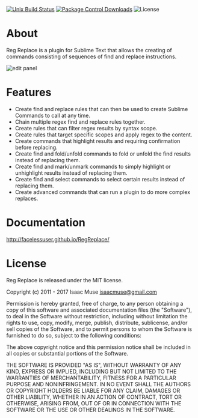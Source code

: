[![Unix Build Status][travis-image]][travis-link]
[![Package Control Downloads][pc-image]][pc-link]
![License][license-image]
# About

Reg Replace is a plugin for Sublime Text that allows the creating of commands consisting of sequences of find and replace instructions.

![edit panel](docs/src/markdown/images/edit_panel.png)

# Features

- Create find and replace rules that can then be used to create Sublime Commands to call at any time.
- Chain multiple regex find and replace rules together.
- Create rules that can filter regex results by syntax scope.
- Create rules that target specific scopes and apply regex to the content.
- Create commands that highlight results and requiring confirmation before replacing.
- Create find and fold/unfold commands to fold or unfold the find results instead of replacing them.
- Create find and mark/unmark commands to simply highlight or unhighlight results instead of replacing them.
- Create find and select commands to select certain results instead of replacing them.
- Create advanced commands that can run a plugin to do more complex replaces.

# Documentation

http://facelessuser.github.io/RegReplace/

# License

Reg Replace is released under the MIT license.

Copyright (c) 2011 - 2017 Isaac Muse <isaacmuse@gmail.com>

Permission is hereby granted, free of charge, to any person obtaining a copy of this software and associated documentation files (the "Software"), to deal in the Software without restriction, including without limitation the rights to use, copy, modify, merge, publish, distribute, sublicense, and/or sell copies of the Software, and to permit persons to whom the Software is furnished to do so, subject to the following conditions:

The above copyright notice and this permission notice shall be included in all copies or substantial portions of the Software.

THE SOFTWARE IS PROVIDED "AS IS", WITHOUT WARRANTY OF ANY KIND, EXPRESS OR IMPLIED, INCLUDING BUT NOT LIMITED TO THE WARRANTIES OF MERCHANTABILITY, FITNESS FOR A PARTICULAR PURPOSE AND NONINFRINGEMENT. IN NO EVENT SHALL THE AUTHORS OR COPYRIGHT HOLDERS BE LIABLE FOR ANY CLAIM, DAMAGES OR OTHER LIABILITY, WHETHER IN AN ACTION OF CONTRACT, TORT OR OTHERWISE, ARISING FROM, OUT OF OR IN CONNECTION WITH THE SOFTWARE OR THE USE OR OTHER DEALINGS IN THE SOFTWARE.

[travis-image]: https://img.shields.io/travis/facelessuser/RegReplace/master.svg
[travis-link]: https://travis-ci.org/facelessuser/RegReplace
[pc-image]: https://img.shields.io/packagecontrol/dt/RegReplace.svg
[pc-link]: https://packagecontrol.io/packages/RegReplace
[license-image]: https://img.shields.io/badge/license-MIT-blue.svg
